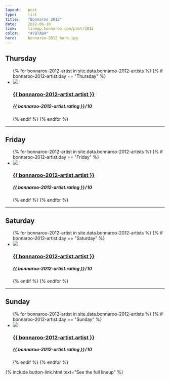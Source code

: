```yaml
---
layout:   post
type:     list
title:    "Bonnaroo 2012"
date:     2012-06-10
link:     lineup.bonnaroo.com/past/2012
color:    "#7B7AB4"
hero:     bonnaroo-2012_hero.jpg
---
```


## Thursday

<ul class="list article-list list-photo-circle">
  {% for bonnaroo-2012-artist in site.data.bonnaroo-2012-artists  %}
  {% if bonnaroo-2012-artist.day == "Thursday" %}
  <li class="list-item">
    <div class="list-row">
      <a href="{{ bonnaroo-2012-artist.link }}">
        <img src="/img/{{ page.title | slugify }}/{{ bonnaroo-2012-artist.artist | slugify }}.jpg" class="list-image">
      </a>
      <a href="{{ bonnaroo-2012-artist.link }}">
        <h3 class="list-title">{{ bonnaroo-2012-artist.artist }}</h3>
      </a>
      <h5 class="list-detail"><em>{{ bonnaroo-2012-artist.rating }}</em>&#8202;/&#8202;10</h5>
    </div>
  </li>
  {% endif %}
  {% endfor %}
</ul>

---

## Friday

<ul class="list article-list list-photo-circle">
  {% for bonnaroo-2012-artist in site.data.bonnaroo-2012-artists  %}
  {% if bonnaroo-2012-artist.day == "Friday" %}
  <li class="list-item">
    <div class="list-row">
      <a href="{{ bonnaroo-2012-artist.link }}">
        <img src="/img/{{ page.title | slugify }}/{{ bonnaroo-2012-artist.artist | slugify }}.jpg" class="list-image">
      </a>
      <a href="{{ bonnaroo-2012-artist.link }}">
        <h3 class="list-title">{{ bonnaroo-2012-artist.artist }}</h3>
      </a>
      <h5 class="list-detail"><em>{{ bonnaroo-2012-artist.rating }}</em>&#8202;/&#8202;10</h5>
    </div>
  </li>
  {% endif %}
  {% endfor %}
</ul>

---

## Saturday

<ul class="list article-list list-photo-circle">
  {% for bonnaroo-2012-artist in site.data.bonnaroo-2012-artists  %}
  {% if bonnaroo-2012-artist.day == "Saturday" %}
  <li class="list-item">
    <div class="list-row">
      <a href="{{ bonnaroo-2012-artist.link }}">
        <img src="/img/{{ page.title | slugify }}/{{ bonnaroo-2012-artist.artist | slugify }}.jpg" class="list-image">
      </a>
      <a href="{{ bonnaroo-2012-artist.link }}">
        <h3 class="list-title">{{ bonnaroo-2012-artist.artist }}</h3>
      </a>
      <h5 class="list-detail"><em>{{ bonnaroo-2012-artist.rating }}</em>&#8202;/&#8202;10</h5>
    </div>
  </li>
  {% endif %}
  {% endfor %}
</ul>

---

## Sunday

<ul class="list article-list list-photo-circle">
  {% for bonnaroo-2012-artist in site.data.bonnaroo-2012-artists  %}
  {% if bonnaroo-2012-artist.day == "Sunday" %}
  <li class="list-item">
    <div class="list-row">
      <a href="{{ bonnaroo-2012-artist.link }}">
        <img src="/img/{{ page.title | slugify }}/{{ bonnaroo-2012-artist.artist | slugify }}.jpg" class="list-image">
      </a>
      <a href="{{ bonnaroo-2012-artist.link }}">
        <h3 class="list-title">{{ bonnaroo-2012-artist.artist }}</h3>
      </a>
      <h5 class="list-detail"><em>{{ bonnaroo-2012-artist.rating }}</em>&#8202;/&#8202;10</h5>
    </div>
  </li>
  {% endif %}
  {% endfor %}
</ul>

{% include button-link.html text="See the full lineup" %}
